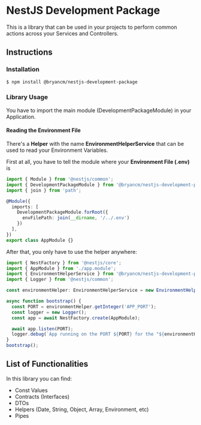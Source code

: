 # NestJS Development Package

This is a library that can be used in your projects to perform common actions across your Services and Controllers.


## Instructions

### Installation
```sh
$ npm install @bryancm/nestjs-development-package
```

### Library Usage
You have to import the main module (DevelopmentPackageModule) in your Application.

#### Reading the Environment File
There's a **Helper** with the name **EnvironmentHelperService** that can be used to read your Environment Variables.

First at all, you have to tell the module where your **Environment File (.env)** is

```ts
import { Module } from '@nestjs/common';
import { DevelopmentPackageModule } from '@bryancm/nestjs-development-package';
import { join } from 'path';

@Module({
  imports: [
    DevelopmentPackageModule.forRoot({
      envFilePath: join(__dirname, '/../.env')
    })
  ],
})
export class AppModule {}

```

After that, you only have to use the helper anywhere:

```ts
import { NestFactory } from '@nestjs/core';
import { AppModule } from './app.module';
import { EnvironmentHelperService } from '@bryancm/nestjs-development-package/helpers';
import { Logger } from '@nestjs/common';

const environmentHelper: EnvironmentHelperService = new EnvironmentHelperService();

async function bootstrap() {
  const PORT = environmentHelper.getInteger('APP_PORT');
  const logger = new Logger();
  const app = await NestFactory.create(AppModule);

  await app.listen(PORT);
  logger.debug(`App running on the PORT ${PORT} for the "${environmentHelper.getString('ENVIRONMENT')}" ENVIRONMENT`);
}
bootstrap();
```

## List of Functionalities

In this library you can find:

- Const Values
- Contracts (Interfaces)
- DTOs
- Helpers (Date, String, Object, Array, Environment, etc)
- Pipes